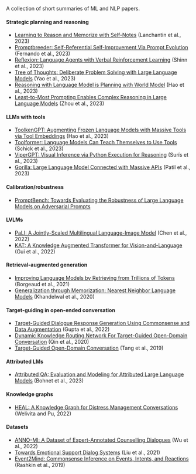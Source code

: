 A collection of short summaries of ML and NLP papers.


#### Strategic planning and reasoning
- [Learning to Reason and Memorize with Self-Notes]() (Lanchantin et al., 2023)
- [Promptbreeder: Self-Referential Self-Improvement Via Prompt Evolution](https://github.com/lisaalaz/papers/blob/master/papers/Promptbreeder_Self-Referential_Self-Improvement_Via_Prompt_Evolution.md) (Fernando et al., 2023)
- [Reflexion: Language Agents with Verbal Reinforcement Learning](https://github.com/lisaalaz/papers/blob/master/papers/Reflexion_Language_Agents_with_Verbal_Reinforcement_Learning.md) (Shinn et al., 2023)
- [Tree of Thoughts: Deliberate Problem Solving with Large Language Models](https://github.com/lisaalaz/papers/blob/master/papers/Tree_of_Thoughts_Deliberate_Problem_Solving_with_Large_Language_Models.md) (Yao et al., 2023)
- [Reasoning with Language Model is Planning with World Model](https://github.com/lisaalaz/papers/blob/master/papers/Reasoning_with_Language_Model_is_Planning_with_World_Model.md) (Hao et al., 2023)
- [Least-to-Most Prompting Enables Complex Reasoning in Large Language Models](https://github.com/lisaalaz/papers/blob/master/papers/Least-to-Most_Prompting_Enables_Complex_Reasoning_in_Large_Language_Models.md) (Zhou et al., 2023)

<!--- - [ReAct: Synergizing Reasoning and Acting in Language Models](https://github.com/lisaalaz/papers/blob/master/papers/ReAct_Synergizing_Reasoning_and_Acting_in_Language_Models.md) (Yao et al., 2023) --->

#### LLMs with tools
- [ToolkenGPT: Augmenting Frozen Language Models with Massive Tools via Tool Embeddings](https://github.com/lisaalaz/papers/blob/master/papers/ToolkenGPT_Augmenting_Frozen_Language_Models_with_Massive_Tools_via_Tool_Embeddings.md) (Hao et al., 2023)
- [Toolformer: Language Models Can Teach Themselves to Use Tools](https://github.com/lisaalaz/papers/blob/master/papers/Toolformer_Language_Models_Can_Teach_Themselves_to_Use_Tools.md) (Schick et al., 2023)
- [ViperGPT: Visual Inference via Python Execution for Reasoning](https://github.com/lisaalaz/papers/blob/master/papers/ViperGPT_Visual_Inference_via_Python_Execution_for_Reasoning.md) (Surís et al., 2023)
- [Gorilla: Large Language Model Connected with Massive APIs](https://github.com/lisaalaz/papers/blob/master/papers/Gorilla_Large_Language_Model_Connected_with_Massive_APIs.md) (Patil et al., 2023)

#### Calibration/robustness
<!--- - [Uncertainty in Natural Language Generation: From Theory to Applications](https://github.com/lisaalaz/papers/blob/master/papers/Uncertainty_in_NLG_from_Theory_to_Applications.md) (Baan et al., 2023) --->
- [PromptBench: Towards Evaluating the Robustness of Large Language Models on Adversarial Prompts](https://github.com/lisaalaz/papers/blob/master/papers/PromptBench_Towards_Evaluating_the_Robustness_of_Large_Language_Models.md)

#### LVLMs
- [PaLI: A Jointly-Scaled Multilingual Language-Image Model](https://github.com/lisaalaz/papers/blob/master/papers/PaLI_A_Jointly-Scaled_Multilingual_Language-Image_Model.md) (Chen et al., 2022)
- [KAT: A Knowledge Augmented Transformer for Vision-and-Language](https://github.com/lisaalaz/papers/blob/master/papers/KAT_A_Knowledge_Augmented_Transformer_for_Vision-and-Language.md) (Gui et al., 2022)

#### Retrieval-augmented generation
- [Improving Language Models by Retrieving from Trillions of Tokens](https://github.com/lisaalaz/papers/blob/master/papers/Improving_Language_Models_by_Retrieving_from_Trillions_of_Tokens.md) (Borgeaud et al., 2021)
- [Generalization through Memorization: Nearest Neighbor Language Models](https://github.com/lisaalaz/papers/blob/master/papers/Generalization_through_Memorization_Nearest_Neighbor_Language_Models.md) (Khandelwal et al., 2020)

#### Target-guiding in open-ended conversation
- [Target-Guided Dialogue Response Generation Using Commonsense and Data Augmentation](https://github.com/lisaalaz/papers/blob/master/papers/Target-Guided_Dialogue_Response_Generation_Using_Commonsense_and_Data_Augmentation.md) (Gupta et al., 2022)
- [Dynamic Knowledge Routing Network For Target-Guided Open-Domain Conversation](https://github.com/lisaalaz/papers/blob/master/papers/Dynamic_Knowledge_Routing_Network_for_Target-Guided_Open-Domain_Conversation.md) (Qin et al., 2020)
- [Target-Guided Open-Domain Conversation](https://github.com/lisaalaz/papers/blob/master/papers/Target-Guided_Open-Domain_Conversation.md) (Tang et al., 2019)

#### Attributed LMs
- [Attributed QA: Evaluation and Modeling for Attributed Large Language Models](https://github.com/lisaalaz/papers/blob/master/papers/Attributed_Question_Answering_Evaluation_and_Modeling_for_Attributed_Large_Language_Models.md) (Bohnet et al., 2023)

#### Knowledge graphs
- [HEAL: A Knowledge Graph for Distress Management Conversations](https://github.com/lisaalaz/papers/blob/master/papers/HEAL_A_Knowledge_Graph_for_Distress_Management_Conversations.md) (Welivita and Pu, 2022)

#### Datasets
- [ANNO-MI: A Dataset of Expert-Annotated Counselling Dialogues](https://github.com/lisaalaz/papers/blob/master/papers/ANNO-MI_A_Dataset_of_Expert-Annotated_Counselling_Dialogues.md) (Wu et al., 2022)
- [Towards Emotional Support Dialog Systems](https://github.com/lisaalaz/papers/blob/master/papers/Towards_Emotional_Support_Dialog_Systems.md) (Liu et al., 2021)
- [Event2Mind: Commonsense Inference on Events, Intents, and Reactions](https://github.com/lisaalaz/papers/blob/master/papers/Event2Mind_Commonsense_Inference_on_Events_Intents_and_Reactions.md) (Rashkin et al., 2019)
